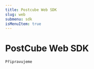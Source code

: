 ```yaml
---
title: Postcube Web SDK
slug: web
submenu: sdk
isMenuItem: true
---
```


# PostCube Web SDK

`Připravujeme`
